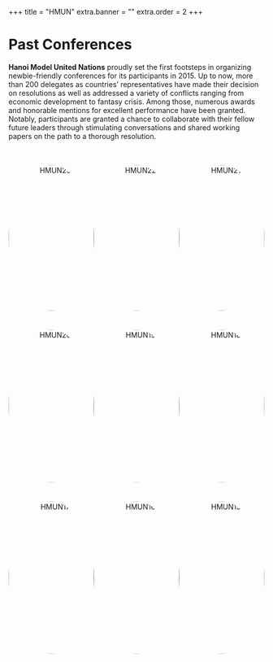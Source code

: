 +++
title = "HMUN"
extra.banner = ""
extra.order = 2
+++

# Past Conferences

**Hanoi Model United Nations** proudly set the first footsteps in organizing newbie-friendly conferences for its participants in 2015. Up to now, more than 200 delegates as countries’ representatives have made their decision on resolutions as well as addressed a variety of conflicts ranging from economic development to fantasy crisis. Among those, numerous awards and honorable mentions for excellent performance have been granted. Notably, participants are granted a chance to collaborate with their fellow future leaders through stimulating conversations and shared working papers on the path to a thorough resolution.

<br>
<br>


<div class="row">
  <div class="col-4 column">
    <img src="/hmun23.png" alt="HMUN23" class="image">
    <br>
    <h3>HMUN'23</h3>
    <p>Hanoi Model United Nations ’23 took place at Olympia Highschool from 4th to 6th of June.</p>
    <a href="/hmun23" class="button">LEARN MORE</a>
  </div>
  <div class="col-4 column">
    <img src="/hmun22.png" alt="HMUN22" class="image">
    <br>
    <h3>HMUN'22</h3>
    <p>Hanoi Model United Nations ’22 took place at International School @Park City from 22nd to 24th of July.</p>
    <a href="/hmun22" class="button">LEARN MORE</a>
  </div>
  <div class="col-4 column">
    <img src="/hmun21.png" alt="HMUN21" class="image">
    <br>
    <h3>HMUN'21</h3>
    <p>Hanoi Model United Nations ‘21 took place online from the 6th to 8th of August.</p>
    <br>
    <a href="/hmun21" class="button">LEARN MORE</a>
  </div>
</div>
<br>

<div class="row">
  <div class="col-4 column">
    <img src="/hmun20.png" alt="HMUN20" class="image">
    <br>
    <h3>HMUN'20</h3>
    <p>​Hanoi Model United Nations ‘20 took place at Hanoi University (HANU) from the 10th to 12th July.</p>
    <a href="/hmun20" class="button">LEARN MORE</a>
  </div>
  <div class="col-4 column">
    <img src="/hmun19.png" alt="HMUN19" class="image">
    <br>
    <h3>HMUN'19</h3>
    <p>JHanoi Model United Nations ‘19 took place at Hanoi University (HANU) from the 12th to 14th July.</p>
    <a href="/hmun19" class="button">LEARN MORE</a>
  </div>
  <div class="col-4 column">
    <img src="/hmun18.png" alt="HMUN18" class="image">
    <br>
    <h3>HMUN'18</h3>
    <p>Hanoi Model United Nations ‘18 took place at Hanoi Sahul Hotel from the 16th to 17th June.</p>
    <br>
    <a href="/hmun" class="button">LEARN MORE</a>
  </div>
</div>
<br>


<div class="row">
  <div class="col-4 column">
    <img src="/hmun17.png" alt="HMUN17" class="image">
    <br>
    <h3>HMUN'17</h3>
    <p>Hanoi Model United Nations ‘17 took place at British Vietnamese International School Hanoi from 10th to 11th June.</p>
    <a href="/hmun17" class="button">LEARN MORE</a>
  </div>
  <div class="col-4 column">
    <img src="/hmun16.png" alt="HMUN16" class="image">
    <br>
    <h3>HMUN'16</h3>
    <p>Hanoi Model United Nations ‘16 took place at Marie Curie Hanoi School from the 21st to 22nd May.</p>
    <br>
    <a href="/hmun16" class="button">LEARN MORE</a>
  </div>
  <div class="col-4 column">
    <img src="/hmun15.png" alt="HMUN15" class="image">
    <br>
    <h3>HMUN'15</h3>
    <p>​Hanoi Model United Nations ‘15 took place at Marie Curie Hanoi School from the 21st to 22nd March.</p>
    <br>
    <a href="/hmun15" class="button">LEARN MORE</a>
  </div>
</div>
<br>



<style>
  .row {
    display: flex;
    justify-content: space-around;
    margin-bottom: 20px;
  }
  .column {
    width: 30%;
    text-align: center;
  }
  .column p{
    font-size: 16px;

  }
  .image {
    border-radius: 50%;
    width: 100%;
    margin-bottom: 10px;
  }
  .button {
    display: block;
    width: 60%;
    padding: 10px;
    margin: 20px auto;
    background-color: white;
    color: darkred;
    border-radius: 20px;
  }
   .button:hover {
    background-color: darkred;
    color: white;
  }
</style>

